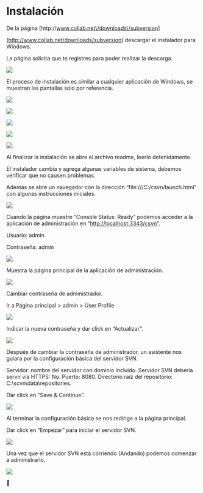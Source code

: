 # Instalación

De la página [http:\/\/www.collab.net\/downloads\/subversion]

(http://www.collab.net/downloads/subversion) descargar el instalador para Windows.

La página solicita que te registres para poder realizar la descarga.

![](/subversion_edge_513/instalacion/images/image001.jpg)

El proceso de instalación es similar a cualquier aplicación de Windows, se muestran las pantallas solo por referencia.

![](/subversion_edge_513/instalacion/images/image002.jpg)

![](/subversion_edge_513/instalacion/images/image003.jpg)

![](/subversion_edge_513/instalacion/images/image004.jpg)

![](/subversion_edge_513/instalacion/images/image005.jpg)

![](/subversion_edge_513/instalacion/images/image006.jpg)

Al finalizar la instalación se abre el archivo readme, leerlo detenidamente.

El instalador cambia y agrega algunas variables de sistema, debemos verificar que no causen problemas.

Además se abre un navegador con la dirección “file:\/\/\/C:\/csvn\/launch.html” con algunas instrucciones iniciales.

![](/subversion_edge_513/instalacion/images/image007.jpg)

Cuando la página muestre “Console Status: Ready” podemos acceder a la aplicación de administración en “[http:\/\/localhost:3343\/csvn”](http://localhost:3343/csvn”).

Usuario: admin

Contraseña: admin

![](/subversion_edge_513/instalacion/images/image008.jpg)

Muestra la página principal de la aplicación de administración.

![](/subversion_edge_513/instalacion/images/image009.jpg)

Cambiar contraseña de administrador.

Ir a Página principal &gt; admin &gt; User Profile

![](/subversion_edge_513/instalacion/images/image010.jpg)

Indicar la nueva contraseña y dar click en “Actualizar”.

![](/subversion_edge_513/instalacion/images/image011.jpg)

Después de cambiar la contraseña de administrador, un asistente nos guiara por la configuración básica del servidor SVN.

Servidor: nombre del servidor con dominio incluido.
Servidor SVN debería servir vía HTTPS: No.
Puerto: 8080.
Directorio raíz del repositorio: C:\scvn\data\repositories.

Dar click en “Save & Continue”.

![](/subversion_edge_513/instalacion/images/image012.jpg)

Al terminar la configuración básica se nos redirige a la página principal.

Dar click en “Empezar” para iniciar el servidor SVN.

![](/subversion_edge_513/instalacion/images/image013.jpg)

Una vez que el servidor SVN está corriendo \(Andando\) podemos comenzar a administrarlo.

![](/subversion_edge_513/instalacion/images/image014.jpg)



